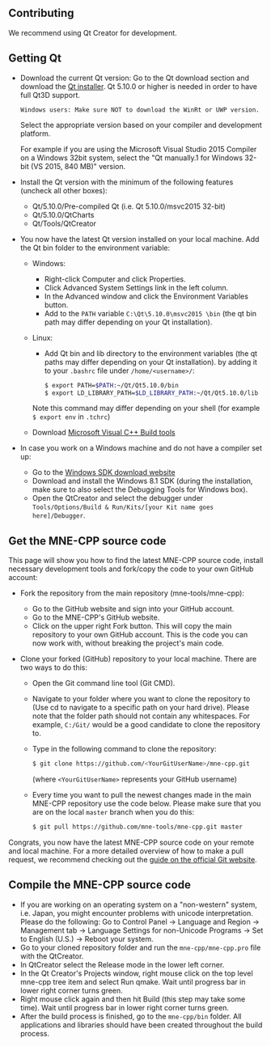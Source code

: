 Contributing
------------
We recommend using Qt Creator for development.

Getting Qt
----------

* Download the current Qt version:
    Go to the Qt download section and download the [Qt installer](https://www.qt.io/download-qt-installer?hsCtaTracking=9f6a2170-a938-42df-a8e2-a9f0b1d6cdce%7C6cb0de4f-9bb5-4778-ab02-bfb62735f3e5). Qt 5.10.0 or higher is needed in order to have full Qt3D support. 
    ```
    Windows users: Make sure NOT to download the WinRt or UWP version.
    ```
    Select the appropriate version based on your compiler and development platform.

    For example if you are using the Microsoft Visual Studio 2015 Compiler on a Windows 32bit system, select the "Qt manually.1 for Windows 32-bit (VS 2015, 840 MB)" version.

* Install the Qt version with the minimum of the following features (uncheck all other boxes):

    - Qt/5.10.0/Pre-compiled Qt (i.e. Qt 5.10.0/msvc2015 32-bit)
    - Qt/5.10.0/QtCharts
    - Qt/Tools/QtCreator

* You now have the latest Qt version installed on your local machine. Add the Qt bin folder to the environment variable:

    - Windows:

        - Right-click Computer and click Properties.
        - Click Advanced System Settings link in the left column.
        - In the Advanced window and click the Environment Variables button.
        - Add to the `PATH` variable `C:\Qt\5.10.0\msvc2015 \bin` (the qt bin path may differ depending on your Qt installation).

    - Linux:

        - Add Qt bin and lib directory to the environment variables (the qt paths may differ depending on your Qt installation). 
          by adding it to your `.bashrc` file under `/home/<username>/`:

            ```sh
            $ export PATH=$PATH:~/Qt/Qt5.10.0/bin
            $ export LD_LIBRARY_PATH=$LD_LIBRARY_PATH:~/Qt/Qt5.10.0/lib
            ```

         Note this command may differ depending on your shell (for example `$ export env` in `.tchrc`)
    - Download [Microsoft Visual C++ Build tools](http://landinghub.visualstudio.com/visual-cpp-build-tools)

* In case you work on a Windows machine and do not have a compiler set up:

    - Go to the [Windows SDK download website](https://dev.windows.com/de-de/downloads/windows-8-1-sdk)
    - Download and install the Windows 8.1 SDK (during the installation, make sure to also select the Debugging Tools for Windows box).
    - Open the QtCreator and select the debugger under `Tools/Options/Build & Run/Kits/[your Kit name goes here]/Debugger`.

Get the MNE-CPP source code
---------------------------
This page will show you how to find the latest MNE-CPP source code, install necessary development tools and fork/copy the code to your own GitHub account:

* Fork the repository from the main repository (mne-tools/mne-cpp):
    - Go to the GitHub website and sign into your GitHub account.
    - Go to the MNE-CPP's GitHub website.
    - Click on the upper right Fork button. This will copy the main repository to your own GitHub account. This is the code you can now work with, without breaking the project's main code.

* Clone your forked (GitHub) repository to your local machine. There are two ways to do this:

    - Open the Git command line tool (Git CMD).
    - Navigate to your folder where you want to clone the repository to (Use cd to navigate to a specific path on your hard drive). Please note that the folder path should not contain any whitespaces. For example, `C:/Git/` would be a good candidate to clone the repository to.
    - Type in the following command to clone the repository:

        ```sh
        $ git clone https://github.com/<YourGitUserName>/mne-cpp.git
        ```
      (where `<YourGitUserName>` represents your GitHub username)

    - Every time you want to pull the newest changes made in the main MNE-CPP repository use the code below. Please make sure that you are on the local `master` branch when you do this:

       ```sh
       $ git pull https://github.com/mne-tools/mne-cpp.git master
       ```

Congrats, you now have the latest MNE-CPP source code on your remote and local machine. For a more detailed overview of how to make a pull request, we recommend checking out the [guide on the official Git website](https://git-scm.com/book/en/v2/GitHub-Contributing-to-a-Project).

Compile the MNE-CPP source code
-------------------------------

* If you are working on an operating system on a "non-western" system, i.e. Japan, you might encounter problems with unicode interpretation. Please do the  following: Go to Control Panel -> Language and Region -> Management tab -> Language Settings for non-Unicode Programs -> Set to English (U.S.) -> Reboot your system.
* Go to your cloned repository folder and run the `mne-cpp/mne-cpp.pro` file with the QtCreator.
* In QtCreator select the Release mode in the lower left corner.
* In the Qt Creator's Projects window, right mouse click on the top level mne-cpp tree item and select Run qmake. Wait until progress bar in lower right corner turns green.
* Right mouse click again and then hit Build (this step may take some time). Wait until progress bar in lower right corner turns green.
* After the build process is finished, go to the `mne-cpp/bin` folder. All applications and libraries should have been created throughout the build process.
